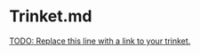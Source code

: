 # Trinket.md

[TODO: Replace this line with a link to your trinket.](https://trinket.io/glowscript/fe13c3f875ad)
